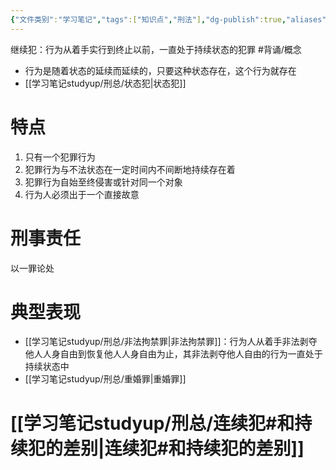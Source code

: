```yaml
---
{"文件类别":"学习笔记","tags":["知识点","刑法"],"dg-publish":true,"aliases":["持续犯"],"permalink":"/学习笔记studyup/刑总/继续犯/","dgPassFrontmatter":true,"created":"2024-10-29T14:58:15.988+08:00","updated":"2024-11-03T21:28:28.869+08:00"}
---
```


继续犯：行为从着手实行到终止以前，一直处于持续状态的犯罪 #背诵/概念 
- 行为是随着状态的延续而延续的，只要这种状态存在，这个行为就存在
- [[学习笔记studyup/刑总/状态犯\|状态犯]]
# 特点
1. 只有一个犯罪行为
2. 犯罪行为与不法状态在一定时间内不间断地持续存在着
3. 犯罪行为自始至终侵害或针对同一个对象
4. 行为人必须出于一个直接故意
# 刑事责任
以一罪论处
# 典型表现
- [[学习笔记studyup/刑总/非法拘禁罪\|非法拘禁罪]]：行为人从着手非法剥夺他人人身自由到恢复他人人身自由为止，其非法剥夺他人自由的行为一直处于持续状态中
- [[学习笔记studyup/刑总/重婚罪\|重婚罪]]
# [[学习笔记studyup/刑总/连续犯#和持续犯的差别\|连续犯#和持续犯的差别]]